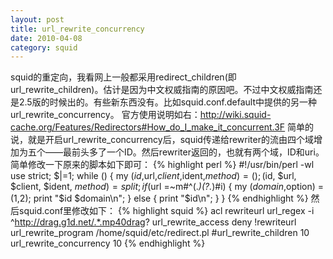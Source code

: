 ```yaml
---
layout: post
title: url_rewrite_concurrency
date: 2010-04-08
category: squid
---
```


squid的重定向，我看网上一般都采用redirect_children(即url_rewrite_children)。估计是因为中文权威指南的原因吧。不过中文权威指南还是2.5版的时候出的。有些新东西没有。比如squid.conf.default中提供的另一种url_rewrite_concurrency。
官方使用说明如右：<a href="http://wiki.squid-cache.org/Features/Redirectors#How_do_I_make_it_concurrent.3F">http://wiki.squid-cache.org/Features/Redirectors#How_do_I_make_it_concurrent.3F</a>
简单的说，就是开启url_rewrite_concurrency后，squid传递给rewriter的流由四个域增加为五个——最前头多了一个ID。然后rewriter返回的，也就有两个域，ID和uri。
简单修改一下原来的脚本如下即可：
{% highlight perl %}
#!/usr/bin/perl -wl
use strict;
$|=1;
while () {
    my ($id,$url,$client,$ident,$method) = ( );
    ($id, $url, $client, $ident, $method) = split;
    if ($url =~m#^(.*)(?.*)#i) {
        my ($domain,$option) = ($1,$2);
        print "$id $domain\n";
    } else {
        print "$id\n";
    }
}
{% endhighlight %}
然后squid.conf里修改如下：
{% highlight squid %}
acl rewriteurl url_regex -i ^http://drag.g1d.net/.*.mp40drag?
url_rewrite_access deny !rewriteurl
url_rewrite_program /home/squid/etc/redirect.pl
#url_rewrite_children 10
url_rewrite_concurrency 10
{% endhighlight %}
